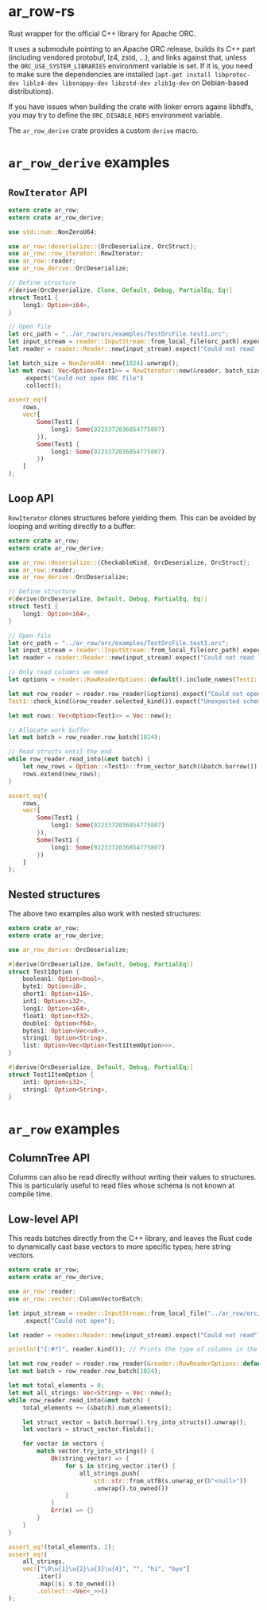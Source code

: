 # ar_row-rs

Rust wrapper for the official C++ library for Apache ORC.

It uses a submodule pointing to an Apache ORC release, builds its C++ part
(including vendored protobuf, lz4, zstd, ...), and links against that,
unless the `ORC_USE_SYSTEM_LIBRARIES` environment variable is set.
If it is, you need to make sure the dependencies are installed
(`apt-get install libprotoc-dev liblz4-dev libsnappy-dev libzstd-dev zlib1g-dev`
on Debian-based distributions).

If you have issues when building the crate with linker errors agains libhdfs,
you may try to define the `ORC_DISABLE_HDFS` environment variable.

The `ar_row_derive` crate provides a custom `derive` macro.

# `ar_row_derive` examples

## `RowIterator` API

<!-- Keep this in sync with ar_row_derive/src/lib.rs -->

```rust
extern crate ar_row;
extern crate ar_row_derive;

use std::num::NonZeroU64;

use ar_row::deserialize::{OrcDeserialize, OrcStruct};
use ar_row::row_iterator::RowIterator;
use ar_row::reader;
use ar_row_derive::OrcDeserialize;

// Define structure
#[derive(OrcDeserialize, Clone, Default, Debug, PartialEq, Eq)]
struct Test1 {
    long1: Option<i64>,
}

// Open file
let orc_path = "../ar_row/orc/examples/TestOrcFile.test1.orc";
let input_stream = reader::InputStream::from_local_file(orc_path).expect("Could not open .orc");
let reader = reader::Reader::new(input_stream).expect("Could not read .orc");

let batch_size = NonZeroU64::new(1024).unwrap();
let mut rows: Vec<Option<Test1>> = RowIterator::new(&reader, batch_size)
    .expect("Could not open ORC file")
    .collect();

assert_eq!(
    rows,
    vec![
        Some(Test1 {
            long1: Some(9223372036854775807)
        }),
        Some(Test1 {
            long1: Some(9223372036854775807)
        })
    ]
);
```

## Loop API

`RowIterator` clones structures before yielding them. This can be avoided by looping
and writing directly to a buffer:

<!-- Keep this in sync with ar_row_derive/src/lib.rs -->

```rust
extern crate ar_row;
extern crate ar_row_derive;

use ar_row::deserialize::{CheckableKind, OrcDeserialize, OrcStruct};
use ar_row::reader;
use ar_row_derive::OrcDeserialize;

// Define structure
#[derive(OrcDeserialize, Default, Debug, PartialEq, Eq)]
struct Test1 {
    long1: Option<i64>,
}

// Open file
let orc_path = "../ar_row/orc/examples/TestOrcFile.test1.orc";
let input_stream = reader::InputStream::from_local_file(orc_path).expect("Could not open .orc");
let reader = reader::Reader::new(input_stream).expect("Could not read .orc");

// Only read columns we need
let options = reader::RowReaderOptions::default().include_names(Test1::columns());

let mut row_reader = reader.row_reader(&options).expect("Could not open ORC file");
Test1::check_kind(&row_reader.selected_kind()).expect("Unexpected schema");

let mut rows: Vec<Option<Test1>> = Vec::new();

// Allocate work buffer
let mut batch = row_reader.row_batch(1024);

// Read structs until the end
while row_reader.read_into(&mut batch) {
    let new_rows = Option::<Test1>::from_vector_batch(&batch.borrow()).unwrap();
    rows.extend(new_rows);
}

assert_eq!(
    rows,
    vec![
        Some(Test1 {
            long1: Some(9223372036854775807)
        }),
        Some(Test1 {
            long1: Some(9223372036854775807)
        })
    ]
);
```

## Nested structures

The above two examples also work with nested structures:

```rust
extern crate ar_row;
extern crate ar_row_derive;

use ar_row_derive::OrcDeserialize;

#[derive(OrcDeserialize, Default, Debug, PartialEq)]
struct Test1Option {
    boolean1: Option<bool>,
    byte1: Option<i8>,
    short1: Option<i16>,
    int1: Option<i32>,
    long1: Option<i64>,
    float1: Option<f32>,
    double1: Option<f64>,
    bytes1: Option<Vec<u8>>,
    string1: Option<String>,
    list: Option<Vec<Option<Test1ItemOption>>>,
}

#[derive(OrcDeserialize, Default, Debug, PartialEq)]
struct Test1ItemOption {
    int1: Option<i32>,
    string1: Option<String>,
}
```

# `ar_row` examples

## ColumnTree API

Columns can also be read directly without writing their values to structures.
This is particularly useful to read files whose schema is not known at compile time.

## Low-level API

This reads batches directly from the C++ library, and leaves the Rust code to dynamically
cast base vectors to more specific types; here string vectors.

```rust
extern crate ar_row;
extern crate ar_row_derive;

use ar_row::reader;
use ar_row::vector::ColumnVectorBatch;

let input_stream = reader::InputStream::from_local_file("../ar_row/orc/examples/TestOrcFile.test1.orc")
    .expect("Could not open");

let reader = reader::Reader::new(input_stream).expect("Could not read");

println!("{:#?}", reader.kind()); // Prints the type of columns in the file

let mut row_reader = reader.row_reader(&reader::RowReaderOptions::default()).unwrap();
let mut batch = row_reader.row_batch(1024);

let mut total_elements = 0;
let mut all_strings: Vec<String> = Vec::new();
while row_reader.read_into(&mut batch) {
    total_elements += (&batch).num_elements();

    let struct_vector = batch.borrow().try_into_structs().unwrap();
    let vectors = struct_vector.fields();

    for vector in vectors {
        match vector.try_into_strings() {
            Ok(string_vector) => {
                for s in string_vector.iter() {
                    all_strings.push(
                        std::str::from_utf8(s.unwrap_or(b"<null>"))
                        .unwrap().to_owned())
                }
            }
            Err(e) => {}
        }
    }
}

assert_eq!(total_elements, 2);
assert_eq!(
    all_strings,
    vec!["\0\u{1}\u{2}\u{3}\u{4}", "", "hi", "bye"]
        .iter()
        .map(|s| s.to_owned())
        .collect::<Vec<_>>()
);
```

